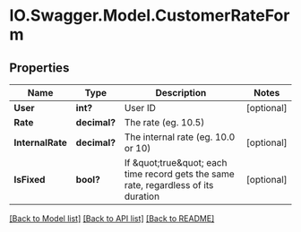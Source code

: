 # IO.Swagger.Model.CustomerRateForm
## Properties

Name | Type | Description | Notes
------------ | ------------- | ------------- | -------------
**User** | **int?** | User ID | [optional] 
**Rate** | **decimal?** | The rate (eg. 10.5) | 
**InternalRate** | **decimal?** | The internal rate (eg. 10.0 or 10) | [optional] 
**IsFixed** | **bool?** | If \&quot;true\&quot; each time record gets the same rate, regardless of its duration | [optional] 

[[Back to Model list]](../README.md#documentation-for-models) [[Back to API list]](../README.md#documentation-for-api-endpoints) [[Back to README]](../README.md)

